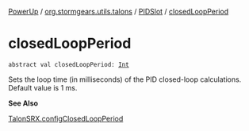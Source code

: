 [PowerUp](../../index.md) / [org.stormgears.utils.talons](../index.md) / [PIDSlot](index.md) / [closedLoopPeriod](./closed-loop-period.md)

# closedLoopPeriod

`abstract val closedLoopPeriod: `[`Int`](https://kotlinlang.org/api/latest/jvm/stdlib/kotlin/-int/index.html)

Sets the loop time (in milliseconds) of the PID closed-loop calculations. Default value is 1 ms.

**See Also**

[TalonSRX.configClosedLoopPeriod](#)

